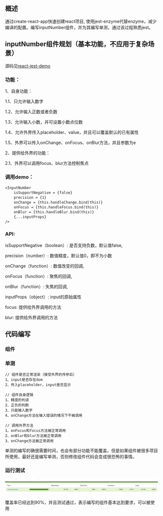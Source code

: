## 概述
通过create-react-app快速创建react项目, 使用jest-enzyme代替enzyme，减少编译的配置。编写inputNumber组件，并为其编写单测，通过该过程熟悉jest。

## inputNumber组件规划（基本功能，不应用于复杂场景）

源码见[react-jest-demo](https://github.com/zhangping1/zhangping1.github.io/tree/master/react-jest-demo)

### 功能：

1、自身功能：

1.1、只允许输入数字

1.2、允许输入正数或者负数

1.3、允许输入小数，并可设置小数点位数

1.4、允许外界传入placeholder、value，并且可以覆盖默认的已有属性

1.5、外界可以传入onChange、onFocus、onBlur方法，并且参数为e

2、提供给外界的功能：

2.1、外界可以调用focus、blur方法控制焦点

### 调用demo：

    <InputNumber 
        isSupportNegative = {false}
        precision = {1}
        onChange = {this.handleChange.bind(this)}
        onFocus = {this.handleFocus.bind(this)}
        onBlur = {this.handleBlur.bind(this)}
        {...inputProps}
    />

### API:

isSupportNegative（boolean）: 是否支持负数，默认值false,

precision（number）: 数值精度，默认值0，即不为小数

onChange（function）: 数值改变的回调,

onFocus（function）: 聚焦的回调,

onBlur（function）: 失焦的回调,

inputProps（object）: input的原始属性

focus: 提供给外界调用的方法

blur: 提供给外界调用的方法

## 代码编写

### 组件

### 单测
    
    // 组件是否正常渲染（接受外界的传参后）
    1、input是否存在dom
    2、传入placeholder，input是否显示
    
    // 组件自身逻辑
    1、精度的判读
    2、正负的判断
    3、只能输入数字
    4、onChange方法在输入错误的情况下不被调用
    
    // 调用外界方法
    1、onFocus和focus方法被正常调用
    2、onBlur和blur方法被正常调用
    3、onChange方法被正常调用

单测的编写的确很需要时间，也会有部分功能不能覆盖，但是如果组件被很多项目所使用，最好还是编写单测，否则修改组件代码会变成很恐怖的事情。

### 运行测试
    
![avatar](./image/input_number_jest.png)

覆盖率已经达到90%，并且测试通过，表示编写的组件基本达到要求，可以被使用     



